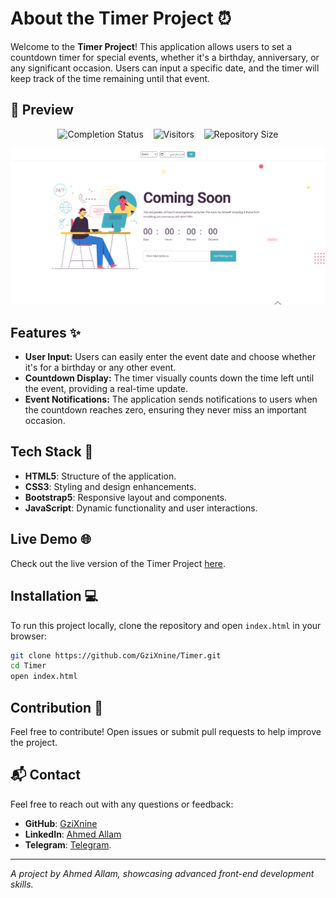# About the Timer Project ⏰

Welcome to the **Timer Project**! This application allows users to set a countdown timer for special events, whether it's a birthday, anniversary, or any significant occasion. Users can input a specific date, and the timer will keep track of the time remaining until that event.

## 📸 Preview

<p align="center">
  <img src="https://img.shields.io/badge/Completion-100%25-brightgreen" alt="Completion Status">
  &nbsp;&nbsp;
  <img src="https://visitor-badge.laobi.icu/badge?page_id=GziXnine/Timer" alt="Visitors">
  &nbsp;&nbsp;
  <img src="https://img.shields.io/github/repo-size/GziXnine/Timer" alt="Repository Size">
</p>

![Technoit Screenshot](https://github.com/GziXnine/Timer/blob/main/Banner.png)

## Features ✨
- **User Input:** Users can easily enter the event date and choose whether it's for a birthday or any other event.
- **Countdown Display:** The timer visually counts down the time left until the event, providing a real-time update.
- **Event Notifications:** The application sends notifications to users when the countdown reaches zero, ensuring they never miss an important occasion.

## Tech Stack 🔧
- **HTML5**: Structure of the application.
- **CSS3**: Styling and design enhancements.
- **Bootstrap5**: Responsive layout and components.
- **JavaScript**: Dynamic functionality and user interactions.

## Live Demo 🌐
Check out the live version of the Timer Project [here](https://gzixnine.github.io/Timer/).

## Installation 💻
To run this project locally, clone the repository and open `index.html` in your browser:

```bash
git clone https://github.com/GziXnine/Timer.git
cd Timer
open index.html
```

## Contribution 🤝
Feel free to contribute! Open issues or submit pull requests to help improve the project.

## 📬 Contact
Feel free to reach out with any questions or feedback:

- **GitHub**: [GziXnine](https://github.com/GziXnine)
- **LinkedIn**: [Ahmed Allam](https://www.linkedin.com/in/1ahmed-allam)
- **Telegram**: [Telegram](http://t.me/GziXnine).
  
---
_A project by Ahmed Allam, showcasing advanced front-end development skills._
